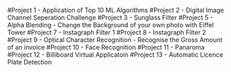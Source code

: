 #Project 1 - Application of Top 10 ML Algorithms
#Project 2 - Digital Image Channel Seperation Challenge
#Project 3 - Sunglass Filter
#Project 5 - Alpha Blending - Change the Background of your own photo with Eiffel Tower
#Project 7 - Instagraph Filter 1
#Project 8 - Instagraph Filter 2
#Project 9 - Optical Character Recognition - Recognise the Gross Amount of an invoice
#Project 10 - Face Recognition
#Project 11 - Panaroma
#Project 12 - Billiboard Virtual Applicatoin
#Project 13 - Automatic Licence Plate Detection


